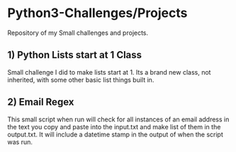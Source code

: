 # Python3-Challenges/Projects
Repository of my Small challenges and projects.


## 1) Python Lists start at 1 Class
Small challenge I did to make lists start at 1. Its a brand new class, not inherited, with some other basic list things built in.


## 2) Email Regex
This small script when run will check for all instances of an email address in the text you copy and paste into the input.txt and make list of them in the output.txt. It will include a datetime stamp in the output of when the script was run.


